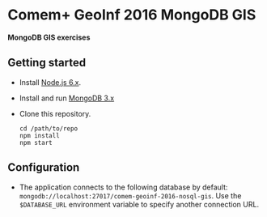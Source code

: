 # Comem+ GeoInf 2016 MongoDB GIS

**MongoDB GIS exercises**

## Getting started

* Install [Node.js 6.x](https://nodejs.org/en/).

* Install and run [MongoDB 3.x](https://www.mongodb.com/download-center#community)

* Clone this repository.

  ```
  cd /path/to/repo
  npm install
  npm start
  ```

## Configuration

* The application connects to the following database by default: `mongodb://localhost:27017/comem-geoinf-2016-nosql-gis`.
  Use the `$DATABASE_URL` environment variable to specify another connection URL.
